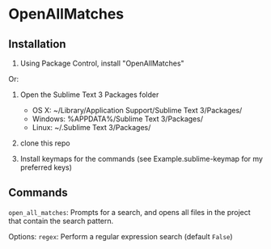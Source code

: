 OpenAllMatches
==============

Installation
------------

1. Using Package Control, install "OpenAllMatches"

Or:

1. Open the Sublime Text 3 Packages folder

    - OS X: ~/Library/Application Support/Sublime Text 3/Packages/
    - Windows: %APPDATA%/Sublime Text 3/Packages/
    - Linux: ~/.Sublime Text 3/Packages/

2. clone this repo
3. Install keymaps for the commands (see Example.sublime-keymap for my preferred keys)

Commands
--------

`open_all_matches`: Prompts for a search, and opens all files in the project that contain the search pattern.

Options: `regex`: Perform a regular expression search (default `False`)
